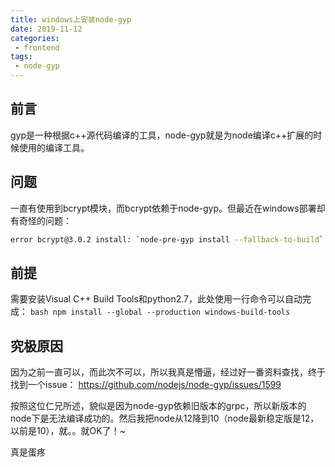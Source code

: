 ```yaml
---
title: windows上安装node-gyp
date: 2019-11-12
categories:
 - frontend
tags:
 - node-gyp
---
```


## 前言
gyp是一种根据c++源代码编译的工具，node-gyp就是为node编译c++扩展的时候使用的编译工具。

## 问题
一直有使用到bcrypt模块，而bcrypt依赖于node-gyp。但最近在windows部署却有奇怪的问题：
``` bash
error bcrypt@3.0.2 install: `node-pre-gyp install --fallback-to-build`
```

## 前提
需要安装Visual C++ Build Tools和python2.7，此处使用一行命令可以自动完成：
    ```bash
    npm install --global --production windows-build-tools
    ```

## 究极原因
因为之前一直可以，而此次不可以，所以我真是懵逼，经过好一番资料查找，终于找到一个issue：
https://github.com/nodejs/node-gyp/issues/1599

按照这位仁兄所述，貌似是因为node-gyp依赖旧版本的grpc，所以新版本的node下是无法编译成功的。然后我把node从12降到10（node最新稳定版是12，以前是10），就。。就OK了！~

真是蛋疼